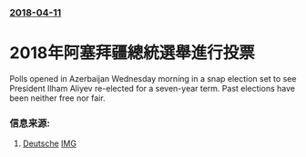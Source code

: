 ### [2018-04-11](/news/2018/04/11/index.md)

##### 
# 2018年阿塞拜疆總統選舉進行投票 

Polls opened in Azerbaijan Wednesday morning in a snap election set to see President Ilham Aliyev re-elected for a seven-year term. Past elections have been neither free nor fair. 


### 信息来源:

1. [Deutsche](http://www.dw.com/en/azerbaijan-election-ilham-aliyev-all-but-certain-to-win-another-term/a-43334472) [IMG](https://www.dw.com/image/43196179_304.jpg)
